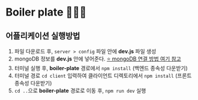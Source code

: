 # Boiler plate 👩🏻‍💻

## 어플리케이션 실행방법
1. 파일 다운로드 후, `server > config` 파일 안에 **dev.js** 파일 생성
2. mongoDB 정보를 **dev.js** 안에 넣어준다. [⭐️ mongoDB 연결 방법 여기 참고](https://www.youtube.com/watch?v=IHjolKwrjPE&list=PL9a7QRYt5fqkZC9jc7jntD1WuAogjo_9T&index=3)    
3. 터미널 실행 후, **boiler-plate** 경로에서 `npm install` (백엔드 종속성 다운받기)
4. 터미널 경로 `cd client` 입력하여 클라이언트 디렉토리에서 `npm install` (프론트 종속성 다운받기)    
5. `cd ..`으로 **boiler-plate** 경로로 이동 후, `npm run dev` 실행